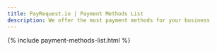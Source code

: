 ```yaml
---
title: PayRequest.io | Payment Methods List
description: We offer the most payment methods for your business
---
```


{% include payment-methods-list.html %}